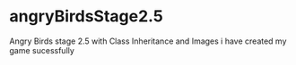 # angryBirdsStage2.5
Angry Birds stage 2.5 with Class Inheritance and Images
i have created my game sucessfully
